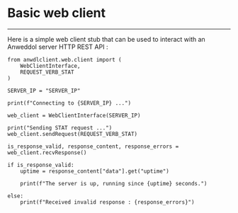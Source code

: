# Basic web client

----

Here is a simple web client stub that can be used to interact with an Anweddol server HTTP REST API :

```
from anwdlclient.web.client import (
	WebClientInterface,
	REQUEST_VERB_STAT
)

SERVER_IP = "SERVER_IP"

print(f"Connecting to {SERVER_IP} ...")

web_client = WebClientInterface(SERVER_IP)

print("Sending STAT request ...")
web_client.sendRequest(REQUEST_VERB_STAT)

is_response_valid, response_content, response_errors = web_client.recvResponse()

if is_response_valid:
	uptime = response_content["data"].get("uptime")

	print(f"The server is up, running since {uptime} seconds.")

else:
	print(f"Received invalid response : {response_errors}")

```